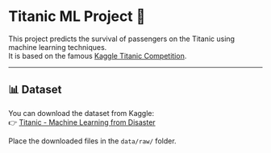 # Titanic ML Project 🚢

This project predicts the survival of passengers on the Titanic using machine learning techniques.  
It is based on the famous [Kaggle Titanic Competition](https://www.kaggle.com/c/titanic).

---
## 📊 Dataset

You can download the dataset from Kaggle:  
👉 [Titanic - Machine Learning from Disaster](https://www.kaggle.com/c/titanic/data)

Place the downloaded files in the `data/raw/` folder.
